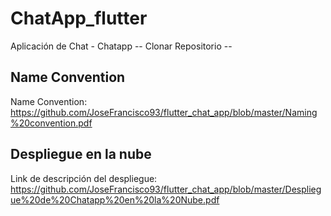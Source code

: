 # ChatApp_flutter

Aplicación de Chat - Chatapp
-- Clonar Repositorio --

## Name Convention
Name Convention: https://github.com/JoseFrancisco93/flutter_chat_app/blob/master/Naming%20convention.pdf

## Despliegue en la nube
Link de descripción del despliegue: https://github.com/JoseFrancisco93/flutter_chat_app/blob/master/Despliegue%20de%20Chatapp%20en%20la%20Nube.pdf
